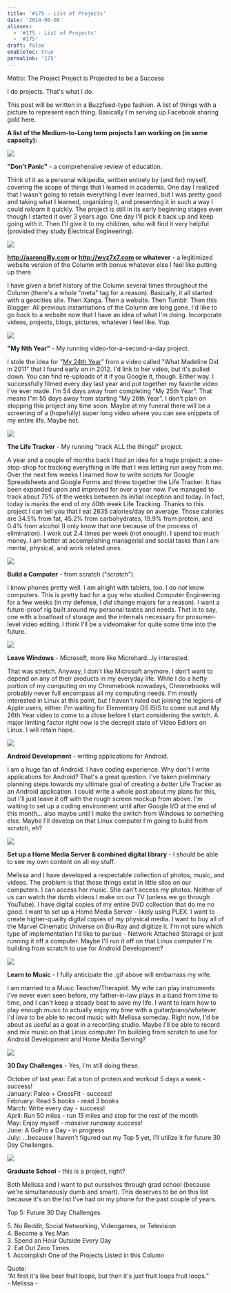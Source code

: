 ```yaml
---
title: '#175 - List of Projects'
date: '2014-06-08'
aliases:
  - '#175 - List of Projects'
  - '#175'
draft: false
enableToc: true
permalink: '175'
---
```


Motto: The Project Project is Projected to be a Success

  
I do projects. That's what I do.

  
This post will be written in a Buzzfeed-type fashion. A list of things with a picture to represent each thing. Basically I'm serving up Facebook sharing gold here.

  
**A list of the Medium-to-Long term projects I am working on (in some capacity):**  
  
[![](assets/175-1.png)](http://1.bp.blogspot.com/-NXDsMIv6seQ/U5SgSchzHmI/AAAAAAABXkQ/BcDCDnsGyng/s1600/%23176+-+Don't+Panic.PNG)

  
**"Don't Panic"** \- a comprehensive review of education.   
  
Think of it as a personal wikipedia, written entirely by (and for) myself, covering the scope of things that I learned in academia. One day I realized that I wasn't going to retain everything I ever learned, but I was pretty good and taking what I learned, organizing it, and presenting it in such a way I could _relearn_ it quickly. The project is still in its early beginning stages even though I started it over 3 years ago. One day I'll pick it back up and keep going with it. Then I'll give it to my children, who will find it very helpful (provided they study Electrical Engineering).  
  
[![](assets/175-2.png)](http://1.bp.blogspot.com/-6IpkV7pYL50/U5SkV8-eZvI/AAAAAAABXk8/%5Fmfj4ke-pDI/s1600/%23177+-+Website.PNG)

  
**http://aarongilly.com or http://wvz7x7.com or whatever** \- a legitimized website version of the Column with bonus whatever else I feel like putting up there.  
  
I have given a brief history of the Column several times throughout the Column (there's a whole "meta" tag for a reason). Basically, it all started with a geocities site. Then Xanga. Then a website. Then Tumblr. Then this Blogger. All previous instantiations of the Column are long gone. I'd like to go _back_ to a website now that I have an idea of what I'm doing. Incorporate videos, projects, blogs, pictures, whatever I feel like. Yup.  
  
[![](assets/175-3.png)](http://1.bp.blogspot.com/-r4e3UrRNI00/U5SunCQ1zmI/AAAAAAABXls/fkfYyjpu3H0/s1600/%23176+-+Second-a-Day+Videos.PNG)

  
**"My Nth Year"** \- My running video-for-a-second-a-day project.  
  
I stole the idea for "[My 24th Year](https://www.youtube.com/watch?v=8%5FAwZQKjplc)" from a video called "What Madeline Did in 2011" that I found early on in 2012\. I'd link to her video, but it's pulled down. You can find re-uploads of it if you Google it, though. Either way. I successfully filmed every day last year and put together my favorite video I've ever made. I'm 54 days away from completing "My 25th Year". That means I"m 55 days away from starting "My 26th Year". I don't plan on stopping this project any time soon. Maybe at my funeral there will be a screening of a (hopefully) super long video where you can see snippets of my entire life. Maybe not.  
  
[![](assets/175-4.png)](http://3.bp.blogspot.com/-AJc4yJtBNZM/U5SxcJaue7I/AAAAAAABXmA/nrtcDOATtbw/s1600/%23176+-+Life+Tracker.PNG)
  
  
**The Life Tracker** \- My running "track ALL the things!" project.  
  
A year and a couple of months back I had an idea for a huge project: a one-stop-shop for tracking everything in life that I was letting run away from me. Over the next few weeks I learned how to write scripts for Google Spreadsheets and Google Forms and threw together the Life Tracker. It has been expanded upon and improved for over a year now. I've managed to track about 75% of the weeks between its initial inception and today. In fact, today is marks the end of my 40th week Life Tracking. Thanks to this project I can tell you that I eat 2635 calories/day on average. Those calories are 34.5% from fat, 45.2% from carbohydrates, 19.9% from protein, and 0.4% from alcohol (I only know that one because of the process of elimination). I work out 2.4 times per week (not enough). I spend too much money. I am better at accomplishing managerial and social tasks than I am mental, physical, and work related ones.  
  
  
[![](assets/175-5.jpg)](http://1.bp.blogspot.com/-HeQnqulPQ6w/U5S2%5F-rclAI/AAAAAAABXmg/rBwUy11mDLc/s1600/%23176+-+Build+a+Computer.jpg)
  
  
**Build a Computer** \- from scratch ("scratch").  
  
I know phones pretty well. I am alright with tablets, too. I do _not_ know computers. This is pretty bad for a guy who studied Computer Engineering for a few weeks (in my defense, I _did_ change majors for a reason). I want a future-proof rig built around my personal tastes and needs. That is to say, one with a boatload of storage and the internals necessary for prosumer-level video editing. I think I'll be a videomaker for quite some time into the future.  
  
[![](assets/175-6.png)](http://2.bp.blogspot.com/-BZBitWcJii4/U5S37Fcs2dI/AAAAAAABXmo/1L7ha%5FKUofc/s1600/%23176+-+Linux.png)

  
**Leave Windows** \- Microsoft, more like Microhard...ly interested.  
  
That was stretch. Anyway, I don't like Microsoft anymore. I don't want to depend on any of their products in my everyday life. While I do a hefty portion of my computing on my Chromebook nowadays, Chromebooks will probably never full encompass all my computing needs. I'm mostly interested in Linux at this point, but I haven't ruled out joining the legions of Apple users, either. I'm waiting for Elementary OS ISIS to come out and My 26th Year video to come to a close before I start considering the switch. A major limiting factor right now is the decrepit state of Video Editors on Linux. I will retain hope.  
  
[![](assets/175-7.png)](http://1.bp.blogspot.com/-xECtq-ZdnNs/U5S1%5F6ysvpI/AAAAAAABXmU/YHiylG4U4yM/s1600/%23176+-+Life+Tracker+App.PNG)

  
**Android Development** \- writing applications for Android.  
  
I am a huge fan of Android. I have coding experience. Why don't I write applications for Android? That's a great question. I've taken preliminary planning steps towards my ultimate goal of creating a _better_ Life Tracker as an Android application. I could write a whole post about my plans for this, but I'll just leave it off with the rough screen mockup from above. I'm waiting to set up a coding environment until after Google I/O at the end of this month... also maybe until I make the switch from Windows to something else. Maybe I'll develop on that Linux computer I'm going to build from scratch, eh?  
  
[![](assets/175-8.png)](http://4.bp.blogspot.com/-Z%5Ft1j6K0s7k/U5S6mS%5FlilI/AAAAAAABXm0/QZqa9ZizpA4/s1600/%23176+-+Media+Server.PNG)

  
**Set up a Home Media Server & combined digital library** \- I should be able to see my own content on all my stuff.  
  
Melissa and I have developed a respectable collection of photos, music, and videos. The problem is that those things exist in little silos on our computers. I can access her music. She can't access my photos. Neither of us can watch the dumb videos I make on our TV (unless we go through YouTube). I have digital copies of my entire DVD collection that do me no good. I want to set up a Home Media Server - likely using PLEX. I want to create higher-quality digital copies of my physical media. I want to buy all of the Marvel Cinematic Universe on Blu-Ray and digitize it. I'm not sure which type of implementation I'd like to pursue - Network Attached Storage or just running it off a computer. Maybe I'll run it off on that Linux computer I'm building from scratch to use for Android Development?  
  
[![](assets/175-9.gif)](http://4.bp.blogspot.com/-XLhjnCXKOpY/U5TEsWQcrMI/AAAAAAABXuA/AAfGBgAJZQE/s1600/%23176+-+Music.gif)
  
  
**Learn to Music** \- I fully anticipate the .gif above will embarrass my wife.  
  
I am married to a Music Teacher/Therapist. My wife can play instruments I've never even seen before, my father-in-law plays in a band from time to time, and I can't keep a steady beat to save my life. I want to learn how to play enough music to actually enjoy my time with a guitar/piano/whatever. I'd _love_ to be able to record music with Melissa someday. Right now, I'd be about as useful as a goat in a recording studio. Maybe I'll be able to record and mix music on that Linux computer I'm building from scratch to use for Android Development and Home Media Serving?  
  
[![](assets/175-10.jpg)](http://1.bp.blogspot.com/-5MWBBnG%5FMxc/U5TH1CFKM5I/AAAAAAABXww/gaumHVF88L0/s1600/%23175+-+Before+n+After+n+Paleo+-+Copy.jpg)
  
  
**30 Day Challenges** \- Yes, I'm still doing these.  
  
October of last year: Eat a ton of protein and workout 5 days a week - success!  
January: Paleo + CrossFit - success!  
February: Read 5 books - read _3_ books  
March: Write every day - success!  
April: Run 50 miles - run _15_ miles and stop for the rest of the month  
May: Enjoy myself - _massive runaway success!_  
June: A GoPro a Day - in progress  
July: ...because I haven't figured out my Top 5 yet, I'll utilize it for future 30 Day Challenges.  
  
[![](assets/175-11.jpg)](http://2.bp.blogspot.com/-qOo%5FhKxeNeY/U5TJTwCWw-I/AAAAAAABXxE/41CLVcYs4kI/s1600/IMG%5F20120512%5F074301.jpg)

  
**Graduate School** \- this is a project, right?  
  
Both Melissa and I want to put ourselves through grad school (because we're simultaneously dumb and smart). This deserves to be on this list because it's on the list I've had on my phone for the past couple of years.

  
Top 5: Future 30 Day Challenges

5\. No Reddit, Social Networking, Videogames, or Television  
4\. Become a Yes Man  
3\. Spend an Hour Outside Every Day  
2\. Eat Out Zero Times  
1\. Accomplish One of the Projects Listed in this Column  
  
Quote:   
“At first it's like beer fruit loops, but then it's just fruit loops fruit loops.”  
\- Melissa -
